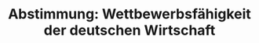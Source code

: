 ---
abstimmung:
  abstimmung: 4
  bundestagssitzung: 127
  datum: 14. November 2019
  legislaturperiode: 19
categories:
- Todo
data:
- title: Abstimmungsergebnis 20191114_4-data.pdf
  url: /res/2021-btw/abstimmungsergebnisse/20191114_4-data.pdf
- title: Abstimmungsergebnis 20191114_4_xls-data.xlsx
  url: /res/2021-btw/abstimmungsergebnisse/20191114_4_xls-data.xlsx
- title: Abstimmungsergebnis 20191114_4_xls-data.csv
  url: /res/2021-btw/abstimmungsergebnisse/csv/20191114_4_xls-data.csv
documents:
- local: /res/2021-btw/drucksachen/07898.pdf
  title: Drucksache 19/07898
  url: https://dip21.bundestag.de/dip21/btd/19/078/1907898.pdf
- local: /res/2021-btw/drucksachen/14304.pdf
  title: Drucksache 19/14304
  url: https://dip21.bundestag.de/dip21/btd/19/143/1914304.pdf
ergebnis:
  AfD:
    enthaltung: 0
    gesamt: 91
    ja: 0
    nein: 84
    nichtabgegeben: 7
    ungueltig: 0
  Bündnis 90/Die Grünen:
    enthaltung: 1
    gesamt: 67
    ja: 56
    nein: 0
    nichtabgegeben: 10
    ungueltig: 0
  Die Linke:
    enthaltung: 0
    gesamt: 69
    ja: 64
    nein: 0
    nichtabgegeben: 5
    ungueltig: 0
  FDP:
    enthaltung: 0
    gesamt: 80
    ja: 0
    nein: 71
    nichtabgegeben: 9
    ungueltig: 0
  cdu/csu:
    enthaltung: 0
    gesamt: 246
    ja: 232
    nein: 0
    nichtabgegeben: 14
    ungueltig: 0
  file: 20191114_4_xls-data.xlsx
  fraktionslos:
    enthaltung: 0
    gesamt: 4
    ja: 1
    nein: 0
    nichtabgegeben: 3
    ungueltig: 0
  spd:
    enthaltung: 0
    gesamt: 152
    ja: 139
    nein: 0
    nichtabgegeben: 13
    ungueltig: 0
layout: abstimmung
links:
- title: Link zu bundestag.de
  url: https://www.bundestag.de/parlament/plenum/abstimmung/abstimmung?id=635
preview: 'Deutscher Bundestag


  127. Sitzung des Deutschen Bundestages

  am Donnerstag, 14. November 2019


  Endgültiges Ergebnis der Namentlichen Abstimmung Nr. 4


  Beschlussempfehlung des Finanzausschusses (7. Ausschuss)

  zu dem Antrag der Abgeordneten Christian Dürr, Grigorios Aggelidis, Renata Alt,
  weiterer

  Abgeordneter und der Fraktion der FDP

  Erhalt und Verbesserung der Wettbewerbsfähigkeit der deutschen Wirtschaft durch
  eine

  moderne Unternehmensbesteuerung

  Drs. 19/7898 und 19/14304'
tags:
- Todo
title: 'Abstimmung: Wettbewerbsfähigkeit der deutschen Wirtschaft'
---